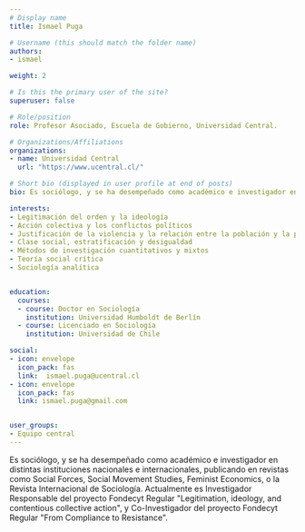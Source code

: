 ```yaml
---
# Display name
title: Ismael Puga

# Username (this should match the folder name)
authors:
- ismael

weight: 2 

# Is this the primary user of the site?
superuser: false

# Role/position
role: Profesor Asociado, Escuela de Gobierno, Universidad Central.

# Organizations/Affiliations
organizations:
- name: Universidad Central
  url: "https://www.ucentral.cl/"

# Short bio (displayed in user profile at end of posts)
bio: Es sociólogo, y se ha desempeñado como académico e investigador en distintas instituciones nacionales e internacionales, publicando en revistas como Social Forces, Social Movement Studies, Feminist Economics, o la Revista Internacional de Sociología. Actualmente es Investigador Responsable del proyecto Fondecyt Regular "Legitimation, ideology, and contentious collective action", y Co-Investigador del proyecto Fondecyt Regular "From Compliance to Resistance".

interests:
- Legitimación del orden y la ideología
- Acción colectiva y los conflictos políticos
- Justificación de la violencia y la relación entre la población y la policía
- Clase social, estratificación y desigualdad
- Métodos de investigación cuantitativos y mixtos
- Teoría social crítica
- Sociología analítica


education:
  courses:
  - course: Doctor en Sociología 
    institution: Universidad Humboldt de Berlín
  - course: Licenciado en Sociología
    institution: Universidad de Chile

social:
- icon: envelope
  icon_pack: fas
  link:  ismael.puga@ucentral.cl
- icon: envelope
  icon_pack: fas
  link: ismael.puga@gmail.com


user_groups:
- Equipo central
---
```



Es sociólogo, y se ha desempeñado como académico e investigador en distintas instituciones nacionales e internacionales, publicando en revistas como Social Forces, Social Movement Studies, Feminist Economics, o la Revista Internacional de Sociología. Actualmente es Investigador Responsable del proyecto Fondecyt Regular "Legitimation, ideology, and contentious collective action", y Co-Investigador del proyecto Fondecyt Regular "From Compliance to Resistance".
